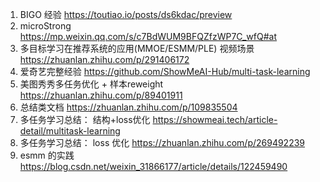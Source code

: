 1. BIGO 经验 https://toutiao.io/posts/ds6kdac/preview
2. microStrong https://mp.weixin.qq.com/s/c7BdWUM9BFQZfzWP7C_wfQ#at
3. 多目标学习在推荐系统的应用(MMOE/ESMM/PLE) 视频场景 https://zhuanlan.zhihu.com/p/291406172
4. 爱奇艺完整经验 https://github.com/ShowMeAI-Hub/multi-task-learning
5. 美图秀秀多任务优化 + 样本reweight https://zhuanlan.zhihu.com/p/89401911
6. 总结类文档 https://zhuanlan.zhihu.com/p/109835504
7. 多任务学习总结： 结构+loss优化 https://showmeai.tech/article-detail/multitask-learning
8. 多任务学习总结： loss 优化 https://zhuanlan.zhihu.com/p/269492239
9. esmm 的实践 https://blog.csdn.net/weixin_31866177/article/details/122459490
